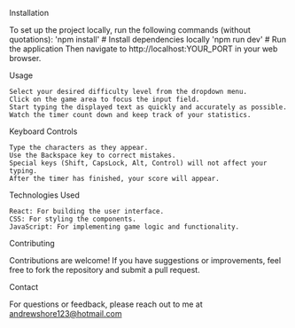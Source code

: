 Installation

   To set up the project locally, run the following commands (without quotations):
   'npm install'   # Install dependencies locally
   'npm run dev'   # Run the application
   Then navigate to http://localhost:YOUR_PORT in your web browser.

Usage

    Select your desired difficulty level from the dropdown menu.
    Click on the game area to focus the input field.
    Start typing the displayed text as quickly and accurately as possible.
    Watch the timer count down and keep track of your statistics.

Keyboard Controls

    Type the characters as they appear.
    Use the Backspace key to correct mistakes.
    Special keys (Shift, CapsLock, Alt, Control) will not affect your typing.
    After the timer has finished, your score will appear. 

Technologies Used

    React: For building the user interface.
    CSS: For styling the components.
    JavaScript: For implementing game logic and functionality.

Contributing

Contributions are welcome! If you have suggestions or improvements, feel free to fork the repository and submit a pull request.

Contact

For questions or feedback, please reach out to me at andrewshore123@hotmail.com
